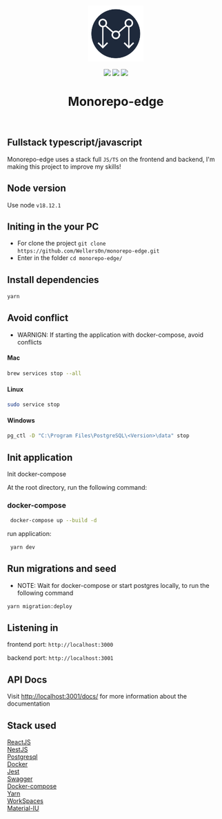 <p align="center">
    <img src="./monorepo.png" height="130"/>
</p>
<p align="center">
    <img src="https://img.shields.io/github/package-json/v/wellers0n/monorepo-edge?style=flat-square"/>
    <img src="https://img.shields.io/github/last-commit/wellers0n/monorepo-edge?style=flat-square"/>
    <a href="https://twitter.com/wellers0n_" target="_blank">
        <img src="https://img.shields.io/twitter/url/https/wellers0n_.svg?style=social"/>
    </a>
</p>

<p>
   <h1 align="center">Monorepo-edge</h1>
<p/>
    
<br/>

## Fullstack typescript/javascript

Monorepo-edge uses a stack full `JS/TS` on the frontend and backend, I'm making this project to improve
my skills!

## Node version

Use node `v18.12.1`

## Initing in the your PC

- For clone the project `git clone https://github.com/Wellers0n/monorepo-edge.git`
- Enter in the folder `cd monorepo-edge/`

## Install dependencies

```sh
yarn
```

## Avoid conflict

- WARNIGN: If starting the application with docker-compose, avoid conflicts

#### Mac

```sh
brew services stop --all
```

#### Linux

```sh
sudo service stop
```

#### Windows

```sh
pg_ctl -D "C:\Program Files\PostgreSQL\<Version>\data" stop
```

## Init application

Init docker-compose

At the root directory, run the following command:

### docker-compose

```sh
 docker-compose up --build -d
```

run application:

```sh
 yarn dev
```

## Run migrations and seed

- NOTE: Wait for docker-compose or start postgres locally, to run the following command

```sh
yarn migration:deploy
```

## Listening in

frontend port: `http://localhost:3000`

backend port: `http://localhost:3001`

## API Docs

Visit [http://localhost:3001/docs/](http://localhost:3001/api/) for more information about the documentation

## Stack used

[ReactJS](https://reactjs.org/)<br/>
[NestJS](https://nestjs.com/)<br/>
[Postgresql](https://www.postgresql.org/)<br/>
[Docker](https://www.docker.com/)<br/>
[Jest](https://jestjs.io/pt-BR/)<br/>
[Swagger](https://swagger.io/)<br/>
[Docker-compose](https://docs.docker.com/compose/)<br/>
[Yarn](https://yarnpkg.com/en/)<br/>
[WorkSpaces](https://yarnpkg.com/lang/en/docs/workspaces/)<br/>
[Material-IU](https://mui.com/)<br/>
